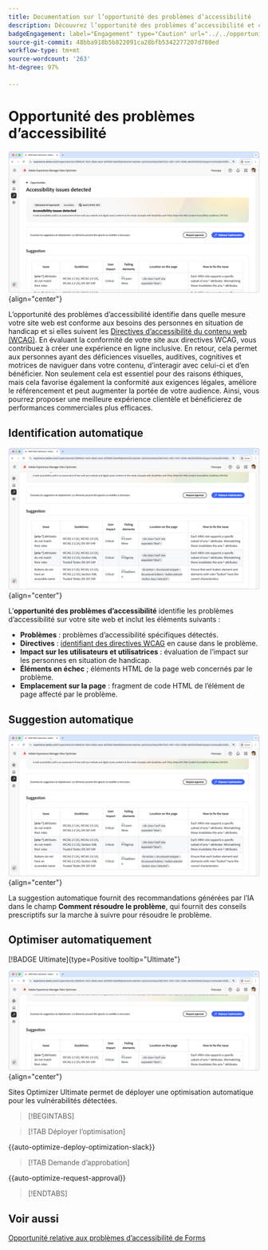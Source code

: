 ```yaml
---
title: Documentation sur l’opportunité des problèmes d’accessibilité
description: Découvrez l’opportunité des problèmes d’accessibilité et comment l’utiliser pour renforcer la sécurité de votre site web.
badgeEngagement: label="Engagement" type="Caution" url="../../opportunity-types/engagement.md" tooltip="Engagement"
source-git-commit: 48bba918b5b822091ca28bfb5342277207d780ed
workflow-type: tm+mt
source-wordcount: '263'
ht-degree: 97%

---
```



# Opportunité des problèmes d’accessibilité

![Opportunité des problèmes d’accessibilité](./assets/accessibility-issues/hero.png){align="center"}

L’opportunité des problèmes d’accessibilité identifie dans quelle mesure votre site web est conforme aux besoins des personnes en situation de handicap et si elles suivent les [Directives d’accessibilité du contenu web (WCAG)](https://www.w3.org/TR/WCAG21/). En évaluant la conformité de votre site aux directives WCAG, vous contribuez à créer une expérience en ligne inclusive. En retour, cela permet aux personnes ayant des déficiences visuelles, auditives, cognitives et motrices de naviguer dans votre contenu, d’interagir avec celui-ci et d’en bénéficier. Non seulement cela est essentiel pour des raisons éthiques, mais cela favorise également la conformité aux exigences légales, améliore le référencement et peut augmenter la portée de votre audience. Ainsi, vous pourrez proposer une meilleure expérience clientèle et bénéficierez de performances commerciales plus efficaces.

## Identification automatique

![Identification automatique des problèmes d’accessibilité](./assets/accessibility-issues/auto-identify.png){align="center"}

L’**opportunité des problèmes d’accessibilité** identifie les problèmes d’accessibilité sur votre site web et inclut les éléments suivants :

* **Problèmes** : problèmes d’accessibilité spécifiques détectés.
* **Directives** : [identifiant des directives WCAG](https://www.w3.org/TR/WCAG21/) en cause dans le problème.
* **Impact sur les utilisateurs et utilisatrices** : évaluation de l’impact sur les personnes en situation de handicap.
* **Éléments en échec** ; éléments HTML de la page web concernés par le problème.
* **Emplacement sur la page** : fragment de code HTML de l’élément de page affecté par le problème.

## Suggestion automatique

![Suggestion automatique des problèmes d’accessibilité](./assets/accessibility-issues/auto-suggest.png){align="center"}

La suggestion automatique fournit des recommandations générées par l’IA dans le champ **Comment résoudre le problème**, qui fournit des conseils prescriptifs sur la marche à suivre pour résoudre le problème.

## Optimiser automatiquement

[!BADGE Ultimate]{type=Positive tooltip="Ultimate"}

![Optimisation automatique des problèmes d’accessibilité](./assets/accessibility-issues/auto-optimize.png){align="center"}

Sites Optimizer Ultimate permet de déployer une optimisation automatique pour les vulnérabilités détectées.

>[!BEGINTABS]

>[!TAB Déployer l’optimisation]

{{auto-optimize-deploy-optimization-slack}}

>[!TAB Demande d’approbation]

{{auto-optimize-request-approval}}

>[!ENDTABS]

## Voir aussi

[Opportunité relative aux problèmes d’accessibilité de Forms](/help/documentation/opportunities/forms-accessibility-issues.md)